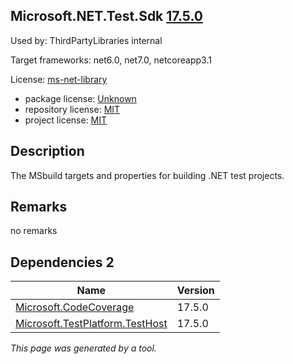 Microsoft.NET.Test.Sdk [17.5.0](https://www.nuget.org/packages/Microsoft.NET.Test.Sdk/17.5.0)
--------------------

Used by: ThirdPartyLibraries internal

Target frameworks: net6.0, net7.0, netcoreapp3.1

License: [ms-net-library](../../../../licenses/ms-net-library) 

- package license: [Unknown]() 
- repository license: [MIT](https://github.com/microsoft/vstest) 
- project license: [MIT](https://github.com/microsoft/vstest/) 

Description
-----------
The MSbuild targets and properties for building .NET test projects.

Remarks
-----------
no remarks


Dependencies 2
-----------

|Name|Version|
|----------|:----|
|[Microsoft.CodeCoverage](../../../../packages/nuget.org/microsoft.codecoverage/17.5.0)|17.5.0|
|[Microsoft.TestPlatform.TestHost](../../../../packages/nuget.org/microsoft.testplatform.testhost/17.5.0)|17.5.0|

*This page was generated by a tool.*